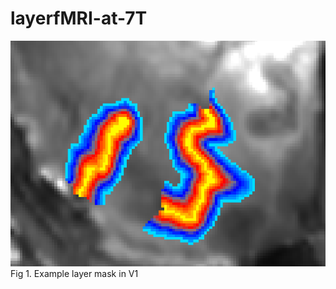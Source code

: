 # layerfMRI-at-7T
![example_layer](https://github.com/JiyeongHa/layerfMRI-at-7T/blob/main/example_layer.png)  
Fig 1. Example layer mask in V1 <br />
